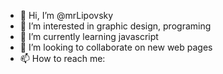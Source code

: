 - 👋 Hi, I’m @mrLipovsky
- 👀 I’m interested in graphic design, programing 
- 🌱 I’m currently learning javascript
- 💞️ I’m looking to collaborate on new web pages 
- 📫 How to reach me: 

